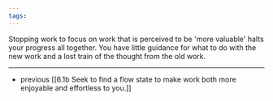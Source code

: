 ```yaml
---
tags:
---
```


Stopping work to focus on work that is perceived to be 'more valuable' halts your progress all together. You have little guidance for what to do with the new work and a lost train of the thought from the old work.

---

- previous [[6.1b Seek to find a flow state to make work both more enjoyable and effortless to you.]]

